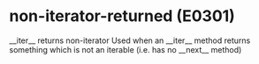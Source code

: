 # non-iterator-returned (E0301)

\_\_iter\_\_ returns non-iterator Used when an \_\_iter\_\_ method
returns something which is not an iterable (i.e. has no \_\_next\_\_
method)
